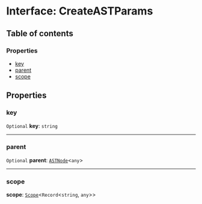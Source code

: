 # Interface: CreateASTParams

## Table of contents

### Properties

* [key](/auto-docs/variable-plugin/interfaces/CreateASTParams.md#key)
* [parent](/auto-docs/variable-plugin/interfaces/CreateASTParams.md#parent)
* [scope](/auto-docs/variable-plugin/interfaces/CreateASTParams.md#scope)

## Properties

### key

`Optional` **key**: `string`

***

### parent

`Optional` **parent**: [`ASTNode`](/auto-docs/variable-plugin/classes/ASTNode.md)<`any`>

***

### scope

**scope**: [`Scope`](/auto-docs/variable-plugin/classes/Scope.md)<`Record`<`string`, `any`>>
